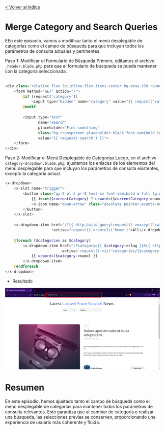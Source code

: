 [< Volver al índice](/docs/readme.md)

# Merge Category and Search Queries

EEn este episodio, vamos a modificar tanto el menú desplegable de categorías como el campo de búsqueda para que incluyan todos los parámetros de consulta actuales y pertinentes.

Paso 1: Modificar el Formulario de Búsqueda
Primero, editamos el archivo `_header.blade.php` para que el formulario de búsqueda se pueda mantener con la categoría seleccionada.

```php

<div class="relative flex lg:inline-flex items-center bg-gray-100 rounded-xl px-3 py-2">
    <form method="GET" action="/">
        @if (request('category'))
            <input type="hidden" name="category" value="{{ request('category') }}">
        @endif

        <input type="text" 
               name="search" 
               placeholder="Find something" 
               class="bg-transparent placeholder-black font-semibold text-sm" 
               value="{{ request('search') }}">
    </form>
</div>
```

Paso 2: Modificar el Menú Desplegable de Categorías
Luego, en el archivo `category-dropdown.blade.php`, ajustamos los enlaces de los elementos del menú desplegable para que incluyan los parámetros de consulta existentes, excepto la categoría actual.

```php
<x-dropdown>
    <x-slot name="trigger">
        <button class="py-2 pl-3 pr-9 text-sm font-semibold w-full lg:w-32 text-left flex lg:inline-flex">
            {{ isset($currentCategory) ? ucwords($currentCategory->name) : 'Categories' }}
            <x-icon name="down-arrow" class="absolute pointer-events-none" style="right: 12px;" />
        </button>
    </x-slot>

    <x-dropdown-item href="/?{{ http_build_query(request()->except('category', 'page')) }}" 
                     :active="request()->routeIs('home')">All</x-dropdown-item>

    @foreach ($categories as $category)
        <x-dropdown-item href="/?category={{ $category->slug }}&{{ http_build_query(request()->except('category')) }}" 
                         :active='request()->is("categories/{$category->slug}")'>
            {{ ucwords($category->name) }}
        </x-dropdown-item>
    @endforeach
</x-dropdown>

```
- Resultado

 ![Vista ](images/page-ep42.png)


# Resumen
En este episodio, hemos ajustado tanto el campo de búsqueda como el menú desplegable de categorías para mantener todos los parámetros de consulta relevantes. Esto garantiza que al cambiar de categoría o realizar una búsqueda, las selecciones previas se conserven, proporcionando una experiencia de usuario más coherente y fluida.